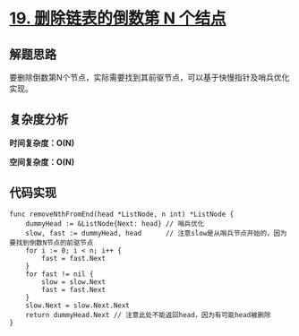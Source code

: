 # [19. 删除链表的倒数第 N 个结点](https://leetcode-cn.com/problems/remove-nth-node-from-end-of-list/)

## 解题思路

要删除倒数第N个节点，实际需要找到其前驱节点，可以基于快慢指针及哨兵优化实现。

## 复杂度分析

**时间复杂度：O(N)**

**空间复杂度：O(N)** 

## 代码实现

```golang
func removeNthFromEnd(head *ListNode, n int) *ListNode {
	dummyHead := &ListNode{Next: head} // 哨兵优化
	slow, fast := dummyHead, head      // 注意slow是从哨兵节点开始的，因为要找到倒数N节点的前驱节点
	for i := 0; i < n; i++ {
		fast = fast.Next
	}
	for fast != nil {
		slow = slow.Next
		fast = fast.Next
	}
	slow.Next = slow.Next.Next
	return dummyHead.Next // 注意此处不能返回head，因为有可能head被删除
}
```